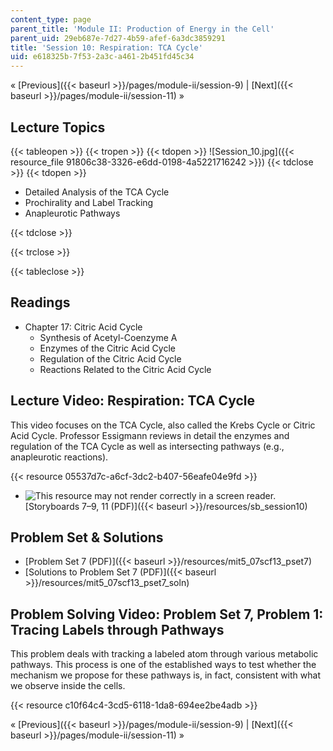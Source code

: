 ```yaml
---
content_type: page
parent_title: 'Module II: Production of Energy in the Cell'
parent_uid: 29eb687e-7d27-4b59-afef-6a3dc3859291
title: 'Session 10: Respiration: TCA Cycle'
uid: e618325b-7f53-2a3c-a461-2b451fd45c34
---
```


« [Previous]({{< baseurl >}}/pages/module-ii/session-9) | [Next]({{< baseurl >}}/pages/module-ii/session-11) »

Lecture Topics
--------------

{{< tableopen >}}
{{< tropen >}}
{{< tdopen >}}
![Session_10.jpg]({{< resource_file 91806c38-3326-e6dd-0198-4a5221716242 >}})
{{< tdclose >}}
{{< tdopen >}}


*   Detailed Analysis of the TCA Cycle
*   Prochirality and Label Tracking
*   Anapleurotic Pathways


{{< tdclose >}}

{{< trclose >}}

{{< tableclose >}}

Readings
--------

*   Chapter 17: Citric Acid Cycle
    *   Synthesis of Acetyl-Coenzyme A
    *   Enzymes of the Citric Acid Cycle
    *   Regulation of the Citric Acid Cycle
    *   Reactions Related to the Citric Acid Cycle

Lecture Video: Respiration: TCA Cycle
-------------------------------------

This video focuses on the TCA Cycle, also called the Krebs Cycle or Citric Acid Cycle. Professor Essigmann reviews in detail the enzymes and regulation of the TCA Cycle as well as intersecting pathways (e.g., anapleurotic reactions).

{{< resource 05537d7c-a6cf-3dc2-b407-56eafe04e9fd >}}

*   ![This resource may not render correctly in a screen reader.](/images/inacessible.gif)[Storyboards 7–9, 11 (PDF)]({{< baseurl >}}/resources/sb_session10)

Problem Set & Solutions
-----------------------

*   [Problem Set 7 (PDF)]({{< baseurl >}}/resources/mit5_07scf13_pset7)
*   [Solutions to Problem Set 7 (PDF)]({{< baseurl >}}/resources/mit5_07scf13_pset7_soln)

Problem Solving Video: Problem Set 7, Problem 1: Tracing Labels through Pathways
--------------------------------------------------------------------------------

This problem deals with tracking a labeled atom through various metabolic pathways. This process is one of the established ways to test whether the mechanism we propose for these pathways is, in fact, consistent with what we observe inside the cells.

{{< resource c10f64c4-3cd5-6118-1da8-694ee2be4adb >}}

« [Previous]({{< baseurl >}}/pages/module-ii/session-9) | [Next]({{< baseurl >}}/pages/module-ii/session-11) »